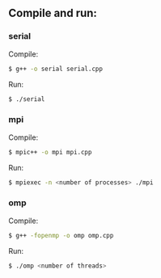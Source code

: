 ## Compile and run:

### serial
Compile:
```Bash
$ g++ -o serial serial.cpp
```
Run:
```Bash
$ ./serial
```

### mpi
Compile:
```Bash
$ mpic++ -o mpi mpi.cpp
```
Run:
```Bash
$ mpiexec -n <number of processes> ./mpi
```

### omp
Compile:
```Bash
$ g++ -fopenmp -o omp omp.cpp
```
Run:
```Bash
$ ./omp <number of threads>
```
